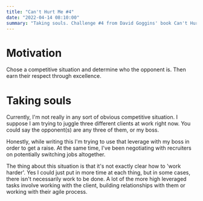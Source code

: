 ```yaml
---
title: "Can't Hurt Me #4"  
date: "2022-04-14 08:10:00"  
summary: "Taking souls. Challenge #4 from David Goggins' book Can't Hurt Me"
---
```


# Motivation  

Chose a competitive situation and determine who the opponent is. Then earn their
respect through excellence.

# Taking souls  

Currently, I'm not really in any sort of obvious competitive situation. I
suppose I am trying to juggle three different clients at work right
now. You could say the opponent(s) are any three of them, or my boss.

Honestly, while writing this I'm trying to use that leverage with my boss in
order to get a raise. At the same time, I've been negotiating with recruiters on
potentially switching jobs altogether.

The thing about this situation is that it's not exactly clear how to 'work
harder'. Yes I could just put in more time at each thing, but in some cases,
there isn't necessarily work to be done. A lot of the more high leveraged tasks
involve working with the client, building relationships with them or working
with their agile process. 

